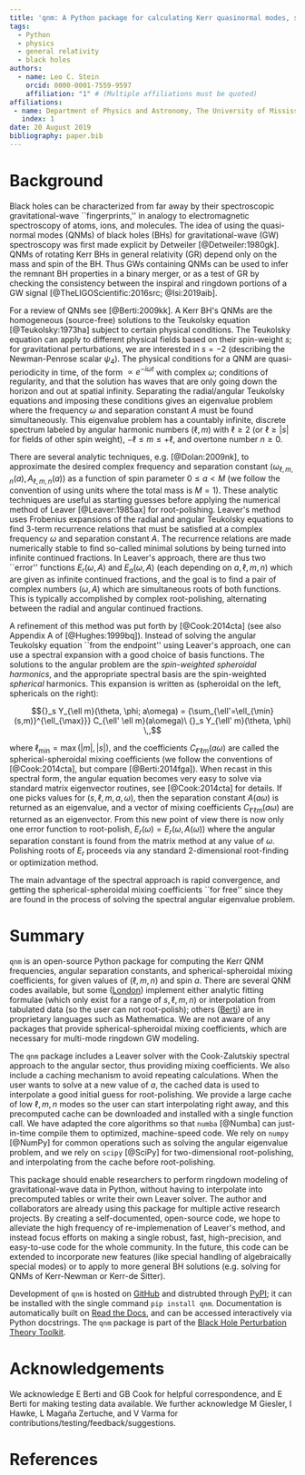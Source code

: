 ```yaml
---
title: 'qnm: A Python package for calculating Kerr quasinormal modes, separation constants, and spherical-spheroidal mixing coefficients'
tags:
  - Python
  - physics
  - general relativity
  - black holes
authors:
  - name: Leo C. Stein
    orcid: 0000-0001-7559-9597
    affiliation: "1" # (Multiple affiliations must be quoted)
affiliations:
 - name: Department of Physics and Astronomy, The University of Mississippi, University, MS 38677, USA
   index: 1
date: 20 August 2019
bibliography: paper.bib
---
```


# Background

Black holes can be characterized from far away by their spectroscopic
gravitational-wave ``fingerprints,'' in analogy to electromagnetic
spectroscopy of atoms, ions, and molecules.  The idea of using the
quasi-normal modes (QNMs) of black holes (BHs) for gravitational-wave
(GW) spectroscopy was first made explicit by Detweiler
[@Detweiler:1980gk].  QNMs of rotating Kerr BHs in general relativity
(GR) depend only on the mass and spin of the BH.  Thus GWs containing
QNMs can be used to infer the remnant BH properties in a binary
merger, or as a test of GR by checking the consistency between the
inspiral and ringdown portions of a GW signal
[@TheLIGOScientific:2016src; @Isi:2019aib].

For a review of QNMs see [@Berti:2009kk].  A Kerr BH's QNMs are the
homogeneous (source-free) solutions to the Teukolsky equation
[@Teukolsky:1973ha] subject to certain physical conditions.  The
Teukolsky equation can apply to different physical fields based on
their spin-weight $s$; for gravitational perturbations, we are
interested in $s=-2$ (describing the Newman-Penrose scalar $\psi_4$).
The physical conditions for a QNM are quasi-periodicity in time, of
the form $\propto e^{-i \omega t}$ with complex $\omega$; conditions
of regularity, and that the solution has waves that are only going
down the horizon and out at spatial infinity.  Separating the
radial/angular Teukolsky equations and imposing these conditions gives
an eigenvalue problem where the frequency $\omega$ and separation
constant $A$ must be found simultaneously.  This eigenvalue problem
has a countably infinite, discrete spectrum labeled by angular
harmonic numbers $(\ell, m)$ with $\ell\ge 2$ (or $\ell \ge |s|$ for
fields of other spin weight), $-\ell \le m \le +\ell$, and overtone
number $n \ge 0$.

There are several analytic techniques, e.g. [@Dolan:2009nk], to
approximate the desired complex frequency and separation constant
$(\omega_{\ell, m, n}(a), A_{\ell, m, n}(a))$ as a function of spin
parameter $0 \le a < M$ (we follow the convention of using units where
the total mass is $M=1$).  These analytic techniques are useful as
starting guesses before applying the numerical method of Leaver
[@Leaver:1985ax] for root-polishing.  Leaver's method uses Frobenius
expansions of the radial and angular Teukolsky equations to find
3-term recurrence relations that must be satisfied at a complex
frequency $\omega$ and separation constant $A$.  The recurrence
relations are made numerically stable to find so-called minimal
solutions by being turned into infinite continued fractions.  In
Leaver's approach, there are thus two ``error'' functions $E_r(\omega,
A)$ and $E_a(\omega, A)$ (each depending on $a, \ell, m, n$) which are
given as infinite continued fractions, and the goal is to find a pair
of complex numbers $(\omega, A)$ which are simultaneous roots of both
functions.  This is typically accomplished by complex root-polishing,
alternating between the radial and angular continued fractions.

A refinement of this method was put forth by
[@Cook:2014cta] (see also Appendix A of [@Hughes:1999bq]).  Instead of
solving the angular Teukolsky equation ``from the endpoint'' using
Leaver's approach, one can use a spectral expansion with a good choice
of basis functions.  The solutions to the angular problem are the
*spin-weighted spheroidal harmonics*, and the appropriate spectral
basis are the spin-weighted *spherical* harmonics.  This expansion is
written as (spheroidal on the left, sphericals on the right):

$${}_s Y_{\ell m}(\theta, \phi; a\omega) = {\sum_{\ell'=\ell_{\min} (s,m)}^{\ell_{\max}}} C_{\ell' \ell m}(a\omega)\ {}_s Y_{\ell' m}(\theta, \phi) \,,$$

where $\ell_{\min} = \max(|m|, |s|)$, and the coefficients
$C_{\ell' \ell m}(a\omega)$ are called the spherical-spheroidal mixing
coefficients (we follow the conventions of [@Cook:2014cta], but
compare [@Berti:2014fga]).  When recast in this spectral form, the
angular equation becomes very easy to solve via standard matrix
eigenvector routines, see [@Cook:2014cta] for details.
If one picks values for $(s, \ell, m, a, \omega)$, then
the separation constant $A(a\omega)$ is returned as an eigenvalue, and
a vector of mixing coefficients $C_{\ell' \ell m}(a\omega)$ are
returned as an eigenvector.  From this new point of view there is now
only one error function to root-polish,
$E_r(\omega) = E_r(\omega, A(\omega))$ where the angular separation
constant is found from the matrix method at any value of $\omega$.
Polishing roots of $E_r$ proceeds via any standard 2-dimensional
root-finding or optimization method.

The main advantage of the spectral approach is rapid convergence, and
getting the spherical-spheroidal mixing coefficients ``for free''
since they are found in the process of solving the spectral angular
eigenvalue problem.

# Summary

``qnm`` is an open-source Python package for computing the Kerr QNM
frequencies, angular separation constants, and spherical-spheroidal
mixing coefficients, for given values of $(\ell, m, n)$ and spin $a$.
There are several QNM codes available, but some
([London](https://github.com/llondon6/kerr_public)) implement either
analytic fitting formulae (which only exist for a range of $s, \ell,
m, n$) or interpolation from tabulated data (so the user can not
root-polish); others
([Berti](https://pages.jh.edu/~eberti2/ringdown/)) are in proprietary
languages such as Mathematica.  We are not aware of any packages that
provide spherical-spheroidal mixing coefficients, which are necessary
for multi-mode ringdown GW modeling.

The ``qnm`` package includes a Leaver solver with the Cook-Zalutskiy
spectral approach to the angular sector, thus providing mixing
coefficients.  We also include a caching mechanism to avoid repeating
calculations.  When the user wants to solve at a new value of $a$, the
cached data is used to interpolate a good initial guess for
root-polishing.  We provide a large cache of low $\ell, m, n$ modes so
the user can start interpolating right away, and this precomputed
cache can be downloaded and installed with a single function call.  We
have adapted the core algorithms so that ``numba`` [@Numba] can
just-in-time compile them to optimized, machine-speed code.  We rely
on ``numpy`` [@NumPy] for common operations such as solving the
angular eigenvalue problem, and we rely on ``scipy`` [@SciPy] for
two-dimensional root-polishing, and interpolating from the cache
before root-polishing.

This package should enable researchers to perform ringdown modeling of
gravitational-wave data in Python, without having to interpolate into
precomputed tables or write their own Leaver solver.  The author and
collaborators are already using this package for multiple active
research projects.  By creating a self-documented, open-source code,
we hope to alleviate the high frequency of re-implemenation of
Leaver's method, and instead focus efforts on making a single robust,
fast, high-precision, and easy-to-use code for the whole community.
In the future, this code can be extended to incorporate new features
(like special handling of algebraically special modes) or to apply to
more general BH solutions (e.g. solving for QNMs of Kerr-Newman or
Kerr-de Sitter).

Development of ``qnm`` is hosted on
[GitHub](https://github.com/duetosymmetry/qnm) and distrubted through
[PyPI](https://pypi.org/project/qnm/); it can be installed with the
single command ``pip install qnm``.  Documentation is automatically
built on [Read the Docs](https://qnm.readthedocs.io/), and can be
accessed interactively via Python docstrings.  The ``qnm`` package is
part of the [Black Hole Perturbation Theory
Toolkit](https://bhptoolkit.org/).

# Acknowledgements

We acknowledge E Berti and GB Cook for helpful correspondence, and E
Berti for making testing data available.  We further acknowledge M
Giesler, I Hawke, L Magaña Zertuche, and V Varma for
contributions/testing/feedback/suggestions.

# References
